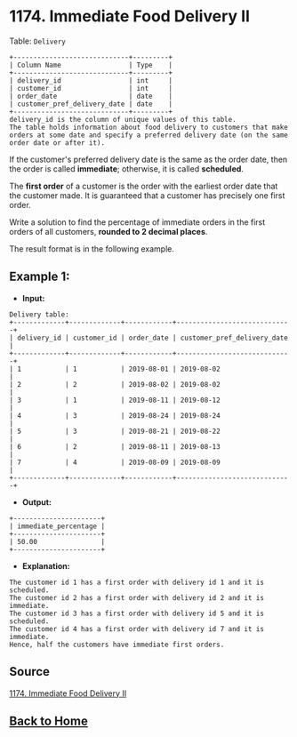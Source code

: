 # **1174. Immediate Food Delivery II**

Table: ``Delivery``

```
+-----------------------------+---------+
| Column Name                 | Type    |
+-----------------------------+---------+
| delivery_id                 | int     |
| customer_id                 | int     |
| order_date                  | date    |
| customer_pref_delivery_date | date    |
+-----------------------------+---------+
delivery_id is the column of unique values of this table.
The table holds information about food delivery to customers that make orders at some date and specify a preferred delivery date (on the same order date or after it).
```

If the customer's preferred delivery date is the same as the order date, then the order is called **immediate**; otherwise, it is called **scheduled**.

The **first order** of a customer is the order with the earliest order date that the customer made. It is guaranteed that a customer has precisely one first order.

Write a solution to find the percentage of immediate orders in the first orders of all customers, **rounded to 2 decimal places**.

The result format is in the following example.

## **Example 1:**

- **Input:**

```
Delivery table:
+-------------+-------------+------------+-----------------------------+
| delivery_id | customer_id | order_date | customer_pref_delivery_date |
+-------------+-------------+------------+-----------------------------+
| 1           | 1           | 2019-08-01 | 2019-08-02                  |
| 2           | 2           | 2019-08-02 | 2019-08-02                  |
| 3           | 1           | 2019-08-11 | 2019-08-12                  |
| 4           | 3           | 2019-08-24 | 2019-08-24                  |
| 5           | 3           | 2019-08-21 | 2019-08-22                  |
| 6           | 2           | 2019-08-11 | 2019-08-13                  |
| 7           | 4           | 2019-08-09 | 2019-08-09                  |
+-------------+-------------+------------+-----------------------------+
```

- **Output:**

```
+----------------------+
| immediate_percentage |
+----------------------+
| 50.00                |
+----------------------+
```

- **Explanation:**

```
The customer id 1 has a first order with delivery id 1 and it is scheduled.
The customer id 2 has a first order with delivery id 2 and it is immediate.
The customer id 3 has a first order with delivery id 5 and it is scheduled.
The customer id 4 has a first order with delivery id 7 and it is immediate.
Hence, half the customers have immediate first orders.
```


## **Source**

[1174. Immediate Food Delivery II](https://leetcode.com/problems/immediate-food-delivery-ii)


## **[Back to Home](../)**
